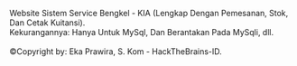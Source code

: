 Website Sistem Service Bengkel - KIA (Lengkap Dengan Pemesanan, Stok, Dan Cetak Kuitansi).
<br>
Kekurangannya: Hanya Untuk MySql, Dan Berantakan Pada MySqli, dll.
<br><br>
&#169;Copyright by: Eka Prawira, S. Kom - HackTheBrains-ID.
